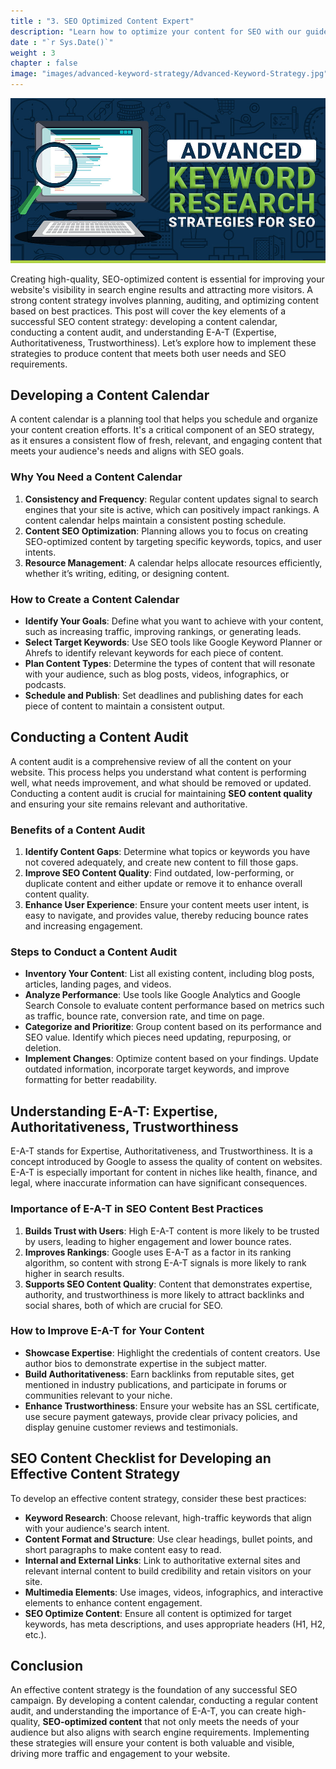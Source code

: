 ```yaml
---
title : "3. SEO Optimized Content Expert"
description: "Learn how to optimize your content for SEO with our guide on content SEO optimization, SEO content quality, best practices, and a comprehensive SEO content checklist."
date : "`r Sys.Date()`"
weight : 3
chapter : false
image: "images/advanced-keyword-strategy/Advanced-Keyword-Strategy.jpg"
---
```

![Technical SEO Deep Dive Advanced Topics](/images/advanced-keyword-strategy/Advanced-Keyword-Strategy.jpg)

Creating high-quality, SEO-optimized content is essential for improving your website's visibility in search engine results and attracting more visitors. A strong content strategy involves planning, auditing, and optimizing content based on best practices. This post will cover the key elements of a successful SEO content strategy: developing a content calendar, conducting a content audit, and understanding E-A-T (Expertise, Authoritativeness, Trustworthiness). Let’s explore how to implement these strategies to produce content that meets both user needs and SEO requirements.

## Developing a Content Calendar

A content calendar is a planning tool that helps you schedule and organize your content creation efforts. It's a critical component of an SEO strategy, as it ensures a consistent flow of fresh, relevant, and engaging content that meets your audience's needs and aligns with SEO goals.

### Why You Need a Content Calendar

1. **Consistency and Frequency**: Regular content updates signal to search engines that your site is active, which can positively impact rankings. A content calendar helps maintain a consistent posting schedule.
2. **Content SEO Optimization**: Planning allows you to focus on creating SEO-optimized content by targeting specific keywords, topics, and user intents.
3. **Resource Management**: A calendar helps allocate resources efficiently, whether it’s writing, editing, or designing content.

### How to Create a Content Calendar

- **Identify Your Goals**: Define what you want to achieve with your content, such as increasing traffic, improving rankings, or generating leads.
- **Select Target Keywords**: Use SEO tools like Google Keyword Planner or Ahrefs to identify relevant keywords for each piece of content.
- **Plan Content Types**: Determine the types of content that will resonate with your audience, such as blog posts, videos, infographics, or podcasts.
- **Schedule and Publish**: Set deadlines and publishing dates for each piece of content to maintain a consistent output.

## Conducting a Content Audit

A content audit is a comprehensive review of all the content on your website. This process helps you understand what content is performing well, what needs improvement, and what should be removed or updated. Conducting a content audit is crucial for maintaining **SEO content quality** and ensuring your site remains relevant and authoritative.

### Benefits of a Content Audit

1. **Identify Content Gaps**: Determine what topics or keywords you have not covered adequately, and create new content to fill those gaps.
2. **Improve SEO Content Quality**: Find outdated, low-performing, or duplicate content and either update or remove it to enhance overall content quality.
3. **Enhance User Experience**: Ensure your content meets user intent, is easy to navigate, and provides value, thereby reducing bounce rates and increasing engagement.

### Steps to Conduct a Content Audit

- **Inventory Your Content**: List all existing content, including blog posts, articles, landing pages, and videos.
- **Analyze Performance**: Use tools like Google Analytics and Google Search Console to evaluate content performance based on metrics such as traffic, bounce rate, conversion rate, and time on page.
- **Categorize and Prioritize**: Group content based on its performance and SEO value. Identify which pieces need updating, repurposing, or deletion.
- **Implement Changes**: Optimize content based on your findings. Update outdated information, incorporate target keywords, and improve formatting for better readability.

## Understanding E-A-T: Expertise, Authoritativeness, Trustworthiness

E-A-T stands for Expertise, Authoritativeness, and Trustworthiness. It is a concept introduced by Google to assess the quality of content on websites. E-A-T is especially important for content in niches like health, finance, and legal, where inaccurate information can have significant consequences.

### Importance of E-A-T in SEO Content Best Practices

1. **Builds Trust with Users**: High E-A-T content is more likely to be trusted by users, leading to higher engagement and lower bounce rates.
2. **Improves Rankings**: Google uses E-A-T as a factor in its ranking algorithm, so content with strong E-A-T signals is more likely to rank higher in search results.
3. **Supports SEO Content Quality**: Content that demonstrates expertise, authority, and trustworthiness is more likely to attract backlinks and social shares, both of which are crucial for SEO.

### How to Improve E-A-T for Your Content

- **Showcase Expertise**: Highlight the credentials of content creators. Use author bios to demonstrate expertise in the subject matter.
- **Build Authoritativeness**: Earn backlinks from reputable sites, get mentioned in industry publications, and participate in forums or communities relevant to your niche.
- **Enhance Trustworthiness**: Ensure your website has an SSL certificate, use secure payment gateways, provide clear privacy policies, and display genuine customer reviews and testimonials.

## SEO Content Checklist for Developing an Effective Content Strategy

To develop an effective content strategy, consider these best practices:

- **Keyword Research**: Choose relevant, high-traffic keywords that align with your audience's search intent.
- **Content Format and Structure**: Use clear headings, bullet points, and short paragraphs to make content easy to read.
- **Internal and External Links**: Link to authoritative external sites and relevant internal content to build credibility and retain visitors on your site.
- **Multimedia Elements**: Use images, videos, infographics, and interactive elements to enhance content engagement.
- **SEO Optimize Content**: Ensure all content is optimized for target keywords, has meta descriptions, and uses appropriate headers (H1, H2, etc.).

## Conclusion

An effective content strategy is the foundation of any successful SEO campaign. By developing a content calendar, conducting a regular content audit, and understanding the importance of E-A-T, you can create high-quality, **SEO-optimized content** that not only meets the needs of your audience but also aligns with search engine requirements. Implementing these strategies will ensure your content is both valuable and visible, driving more traffic and engagement to your website.
